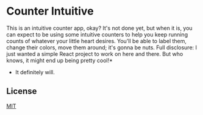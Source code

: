 # Counter Intuitive

This is an intuitive counter app, okay? It's not done yet, but when it is, you can expect to be using some intuitive counters to help you keep running counts of whatever your little heart desires. You'll be able to label them, change their colors, move them around; it's gonna be nuts.
Full disclosure: I just wanted a simple React project to work on here and there. But who knows, it might end up being pretty cool!*

* It definitely will.



## License
[MIT](https://choosealicense.com/licenses/mit/)